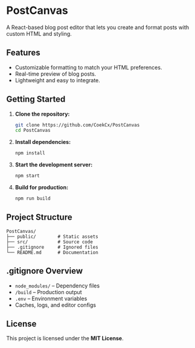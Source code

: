 # **PostCanvas**  
A React-based blog post editor that lets you create and format posts with custom HTML and styling.

## **Features**
- Customizable formatting to match your HTML preferences.  
- Real-time preview of blog posts.  
- Lightweight and easy to integrate.

## **Getting Started**

1. **Clone the repository:**
   ```bash
   git clone https://github.com/CoekCx/PostCanvas
   cd PostCanvas
   ```

2. **Install dependencies:**
   ```bash
   npm install
   ```

3. **Start the development server:**
   ```bash
   npm start
   ```

4. **Build for production:**
   ```bash
   npm run build
   ```

## **Project Structure**
```
PostCanvas/
├── public/        # Static assets
├── src/           # Source code
├── .gitignore     # Ignored files
└── README.md      # Documentation
```

## **.gitignore Overview**
- `node_modules/` – Dependency files  
- `/build` – Production output  
- `.env` – Environment variables  
- Caches, logs, and editor configs

## **License**  
This project is licensed under the **MIT License**.
